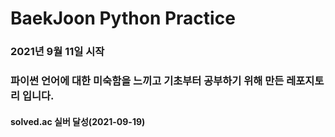 <h1> BaekJoon Python Practice
    <h3> 2021년 9월 11일 시작
    <h3> 파이썬 언어에 대한 미숙함을 느끼고 기초부터 공부하기 위해 만든 레포지토리 입니다.
    <h4> solved.ac 실버 달성(2021-09-19)